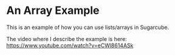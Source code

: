 # An Array Example

This is an example of how you can use lists/arrays in Sugarcube. 

The video where I describe the example is here: <https://www.youtube.com/watch?v=eCWl8614ASk>
